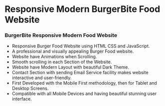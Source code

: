 # Responsive Modern BurgerBite Food Website
### BurgerBite Responsive Modern Food Website

- Responsive Burger Food Website using HTML CSS and JavaScript.
- A professional and visually appealing Burger Food website.
- Website have Animations when Scrolling.
- Smooth scrolling in each Section of the Website.
- Website have Modern Layout with beautiful Dark Theme.
- Contact Section with sending Email Service facility makes website interactive and user-friendly.
- First Developed with the Mobile First methodology, then for Tablet and Desktop Screens.
- Compatible with all Mobile Devices and having beautiful stunning user interface.
